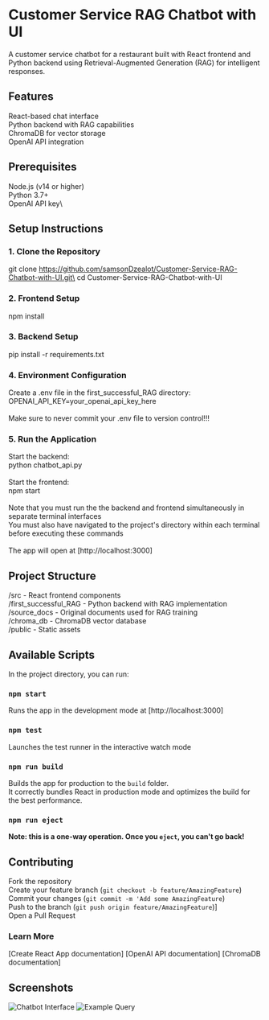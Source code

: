 # Customer Service RAG Chatbot with UI

A customer service chatbot for a restaurant built with React frontend and Python backend using Retrieval-Augmented Generation (RAG) for intelligent responses.

## Features

React-based chat interface \
Python backend with RAG capabilities \
ChromaDB for vector storage \
OpenAI API integration

## Prerequisites

Node.js (v14 or higher)\
Python 3.7+\
OpenAI API key\

## Setup Instructions
### 1. Clone the Repository

git clone https://github.com/samsonDzealot/Customer-Service-RAG-Chatbot-with-UI.git\
cd Customer-Service-RAG-Chatbot-with-UI

### 2. Frontend Setup

npm install

### 3. Backend Setup

pip install -r requirements.txt 

### 4. Environment Configuration

Create a .env file in the first_successful_RAG directory:\
OPENAI_API_KEY=your_openai_api_key_here\
\
Make sure to never commit your .env file to version control!!!

### 5. Run the Application

Start the backend:\
python chatbot_api.py\
\
Start the frontend:\
npm start\
\
Note that you must run the the backend and frontend simultaneously in separate terminal interfaces\
You must also have navigated to the project's directory within each terminal before executing these commands\
\
The app will open at [http://localhost:3000]

## Project Structure
/src - React frontend components\
/first_successful_RAG - Python backend with RAG implementation\
/source_docs - Original documents used for RAG training\
/chroma_db - ChromaDB vector database\
/public - Static assets

## Available Scripts

In the project directory, you can run:

### `npm start`

Runs the app in the development mode at [http://localhost:3000]

### `npm test`

Launches the test runner in the interactive watch mode

### `npm run build`

Builds the app for production to the `build` folder.\
It correctly bundles React in production mode and optimizes the build for the best performance.

### `npm run eject`

**Note: this is a one-way operation. Once you `eject`, you can't go back!**

## Contributing

Fork the repository\
Create your feature branch (`git checkout -b feature/AmazingFeature`)\
Commit your changes (`git commit -m 'Add some AmazingFeature`)\
Push to the branch (`git push origin feature/AmazingFeature`)]\
Open a Pull Request

### Learn More

[Create React App documentation]
[OpenAI API documentation]
[ChromaDB documentation]

## Screenshots

![Chatbot Interface](chat_interface.png)
![Example Query](chat_example.png)
